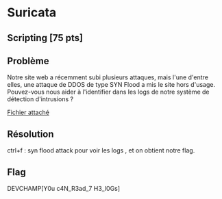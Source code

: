 # Suricata
## Scripting [75 pts]
## Problème 
Notre site web a récemment subi plusieurs attaques, mais l'une d'entre elles, une attaque de DDOS de type SYN Flood a mis le site hors d'usage. Pouvez-vous nous aider à l'identifier dans les logs de notre système de détection d'intrusions ?  

[Fichier attaché](files/alert-debug.log)
## Résolution
ctrl+f : syn flood attack pour voir les logs , et on obtient notre flag.

## Flag

DEVCHAMP[Y0u c4N_R3ad_7 H3_l0Gs]
